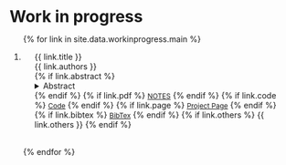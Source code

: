 <h1 id="publications" style="margin: 2px 0px 10px;">Work in progress</h1>

<div class="workinprogress">
<ol class="bibliography">

{% for link in site.data.workinprogress.main %}

<li>
<div class="pub-row">
  <div class="col-sm-9" style="position: relative;padding-right: 15px;padding-left: 20px;">
      <div class="title">{{ link.title }}</div>
      <div class="author">{{ link.authors }}</div>
    <div class="links">
      {% if link.abstract %}
      <details>
        <summary>Abstract </summary>
          link.abstract
      </details>
      {% endif %}
      {% if link.pdf %}
      <a href="{{ link.pdf }}" class="btn btn-sm z-depth-0" role="button" target="_blank" style="font-size:12px;">NOTES</a>
      {% endif %}
      {% if link.code %} 
      <a href="{{ link.code }}" class="btn btn-sm z-depth-0" role="button" target="_blank" style="font-size:12px;">Code</a>
      {% endif %}
      {% if link.page %} 
      <a href="{{ link.page }}" class="btn btn-sm z-depth-0" role="button" target="_blank" style="font-size:12px;">Project Page</a>
      {% endif %}
      {% if link.bibtex %} 
      <a href="{{ link.bibtex }}" class="btn btn-sm z-depth-0" role="button" target="_blank" style="font-size:12px;">BibTex</a>
      {% endif %}
      {% if link.others %} 
      {{ link.others }}
      {% endif %}
    </div>
  </div>
</div>
</li>

<br>

{% endfor %}

</ol>
</div>
